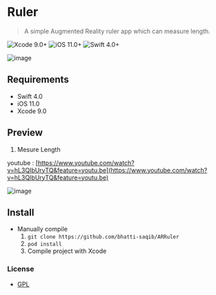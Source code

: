 # Ruler
> A simple Augmented Reality ruler app which can measure length.

![Xcode 9.0+](https://img.shields.io/badge/Xcode-9.0%2B-blue.svg)
![iOS 11.0+](https://img.shields.io/badge/iOS-11.0%2B-blue.svg)
![Swift 4.0+](https://img.shields.io/badge/Swift-4.0%2B-orange.svg)

![image](https://user-images.githubusercontent.com/6277495/50575283-7dd93600-0e15-11e9-8cf1-6de0d81ad292.png)

## Requirements

- Swift 4.0
- iOS 11.0
- Xcode 9.0


## Preview

1. Mesure Length 

youtube : [https://www.youtube.com/watch?v=hL3QIbUryTQ&feature=youtu.be](https://www.youtube.com/watch?v=hL3QIbUryTQ&feature=youtu.be)

![image](https://user-images.githubusercontent.com/6277495/50606868-aaa64f80-0ee0-11e9-839b-4318c475b320.png) 


## Install

- Manually compile
  1.  `git clone https://github.com/bhatti-saqib/ARRuler `
  2. `pod install`
  3. Compile project with Xcode

### License

- [GPL](https://www.gnu.org/licenses/gpl-3.0.en.html)

